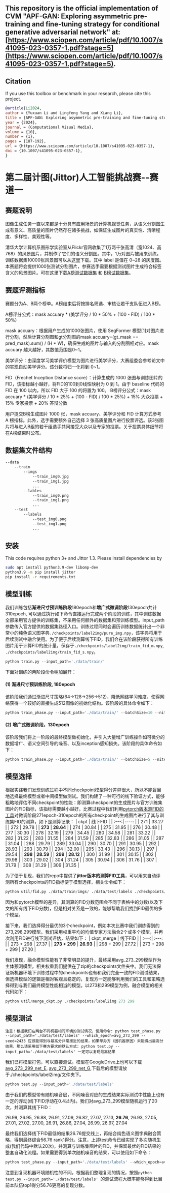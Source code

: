 
## This repository is the official implementation of CVM "APF-GAN: Exploring asymmetric pre-training and fine-tuning strategy for conditional generative adversarial network" at: [https://www.sciopen.com/article/pdf/10.1007/s41095-023-0357-1.pdf?stage=5](https://www.sciopen.com/article/pdf/10.1007/s41095-023-0357-1.pdf?stage=5).

## Citation

If you use this toolbox or benchmark in your research, please cite this project.

```bibtex
@article{Li2024, 
author = {Yuxuan Li and Lingfeng Yang and Xiang Li},
title = {APF-GAN: Exploring asymmetric pre-training and fine-tuning strategy for conditional generative adversarial network},
year = {2024},
journal = {Computational Visual Media},
volume = {10},
number = {1},
pages = {187-192},
url = {https://www.sciopen.com/article/10.1007/s41095-023-0357-1},
doi = {10.1007/s41095-023-0357-1},
}
```

# 第二届计图(Jittor)人工智能挑战赛--赛道一

## 赛题说明

图像生成任务一直以来都是十分具有应用场景的计算机视觉任务，从语义分割图生成有意义、高质量的图片仍然存在诸多挑战，如保证生成图片的真实性、清晰程度、多样性、美观性等。

清华大学计算机系图形学实验室从Flickr官网收集了1万两千张高清（宽1024、高768）的风景图片，并制作了它们的语义分割图。其中，1万对图片被用来训练。训练数据集10000张风景图可以从[这里](https://cloud.tsinghua.edu.cn/f/1d734cbb68b545d6bdf2/?dl=1)下载。其中 label 是值在 0~28 的灰度图。本赛题将会提供1000张测试分割图片，参赛选手需要根据测试图片生成符合标签含义的风景图片。可在这里下载[A榜测试数据集](https://cloud.tsinghua.edu.cn/f/70195945f21d4d6ebd94/?dl=1) 和 [B榜试数据集](https://cloud.tsinghua.edu.cn/f/980d8204f38e4dfebbc8/?dl=1)。

## 赛题评测指标

赛题分为A、B两个榜单。A榜结束后将按排名筛选、审核让若干支队伍进入B榜。

A榜评分公式：mask accuary * (美学评分 / 10 * 50% + (100 - FID) / 100 * 50%)

mask accuary：根据用户生成的1000张图片，使用 SegFormer 模型[1]对图片进行分割，然后计算分割图和gt分割图的mask accuary=(gt_mask == pred_mask).sum() / (H * W)，确保生成的图片与输入的分割图相对应。mask accuary 越大越好，其数值范围是0~1。

美学评分：由深度学习美学评价模型为图片进行美学评分，大赛组委会参考论文中的实现自动美学评分。该分数将归一化将到 0~1。

FID（Frechet Inception Distance score）：计算生成的 1000 张图与训练图片的FID，该指标越小越好，将FID的100到0线性映射为 0 到 1。由于 baseline 代码的 FID 在 100 以内，所以 FID 大于 100 的将置为 100。
B榜评分公式：mask accuary * (美学评分 / 10 * 25% + (100 - FID) / 100 * 25%) + 15% 大众投票 + 15% 专家投票 + 20% 答辩分数 

用户提交B榜生成图片 1000 张，mask accuary、美学评分和 FID 计算方式参考 A 榜指标。此外，选手需要额外自己选择 3 张高质量图片进行投票评选。该3张图片将与进入B组的若干组选手共同接受大众以及专家的投票。关于投票具体细节将在A榜结束时公布。

## 数据集文件结构

```bash
--data
    --train
        --imgs
            --train_img0.jpg
            --train_img1.jpg
            ...
        --lables
            --train_img0.png
            --train_img1.png
            ...
    --test
        --labels
            --test_img0.png
            --test_img1.png
            ...
```

## 安装

This code requires python 3+ and Jittor 1.3. Please install dependencies by

```bash
sudo apt install python3.9-dev libomp-dev  
python3.9 -m pip install jittor  
pip install -r requirements.txt
```

## 模型训练
我们训练包括**渐进尺寸预训练阶段**180epoch和**增广式微调阶段**130epoch共计310epoch, 可以通过执行如下命令直接运行完成两个阶段的训练，其中训练数据全部采用官方提供的训练集，不采用任何额外的数据集和预训练模型。input_path参数传入官方提供的数据集路径入口。训练过程同时会遍历训练数据统计出一个非常小的纯色语义图字典`./checkpoints/label2img/pure_img.npy`，该字典将用于后续测试中融合使用。为了便于后续测算线下FID，我们会在该阶段获得所有训练图片用于计算FID的统计量，保存于`./checkpoints/label2img/train_fid_m.npy`, `./checkpoints/label2img/train_fid_s.npy`。
```python
python train.py --input_path='./data/train/' 
```

下面对训练的两阶段命令稍加展开：
#### (1) 渐进尺寸预训练阶段, 180epoch
该阶段我们通过渐进尺寸策略(64->128->256->512)，降低网络学习难度，使得网络获得一个较好的直接生成512图像的初始化结构。该阶段的具体命令如下：
```python
python train_phase.py --input_path='./data/train/' --batchSize=10 --niter=180 --pg_niter=180 --pg_strategy=1 --num_D=4
```



#### (2) 增广式微调阶段，130epoch
该阶段我们将上一阶段的最终模型做初始化，并引入大量增广训练操作如可微分的数据增广、语义空间引导的噪音、以及inception感知损失。该阶段的具体命令如下：
```python
python train_phase.py --input_path='./data/train/' --batchSize=5 --niter=310 --pg_niter=180 --pg_strategy=1 --save_epoch_freq=1 --num_D=4 --diff_aug='color,crop,translation' --inception_loss --use_seg_noise --continue_train --which_epoch=180
```


## 模型选择
根据实践我们发现训练过程中不同checkpoint模型得分差异很大，所以不能盲目地选择最终模型或者中间模型做测试。我们构建了一种可行的线下验证方式，能够粗略地评估不同checkpoint的性能：即测算checkpoint的生成图片与官方训练集图片的FID指标，该指标需要越小越好。比赛过程中我们利用[pytorch版本测FID的工具](https://github.com/mseitzer/pytorch-fid)对微调阶段271epoch-310epoch的所有checkpoint的生成图片进行了其与训练集FID的测算，如下是测算记录：
| ckpt | 线下FID       |
| :---:| :---:         |
| 271  | 33.27         |
| 272  | 29.78         |
| **273**  | **28.64** |
| 274  | 30.84         |
| 275  | 31.95         |
| 276  | 30.48         |
| 277  | 30.30         |
| 278  | 32.19         |
| 279  | 34.45         |
| 280  | 34.58         |
| 281  | 33.22         |
| 282  | 31.22         |
| 283  | 31.55         |
| 284  | 31.59         |
| 285  | 32.83         |
| 286  | 31.05         |
| 287  | 31.04         |
| 288  | 29.79         |
| 289  | 33.04         |
| 290  | 30.70         |
| 291  | 30.95         |
| 292  | 28.93         |
| 293  | 30.79         |
| 294  | 32.00         |
| 295  | 33.43         |
| 296  | 30.13         |
| 297  | 29.54         |
| **298**  | **28.59**     |
| **299**  | **28.12**     |
| 300  | 31.99         |
| 301  | 30.15         |
| 302  | 29.98         |
| 303  | 29.02         |
| 304  | 31.24         |
| 305  | 30.94         |
| 306  | 31.76         |
| 307  | 31.79         |
| 308  | 31.29         |
| 309  | 31.35         |

为了便于复现，我们的repo中提供了**jittor版本的测算FID工具**，可以用来自动评测所有checkpoints的FID指标便于模型选择，相关命令如下：
```python
python util/fid.py ./data/train/imgs/ ./data/test/labels ./checkpoints/label2img 270-310
```
因为和pytorch模型的差异，其测算的FID分数范围会不同于表格中的分数(以及下文的所有线下FID分数)，但是相对关系是一致的，能够帮助我们找到FID最优的多个模型。


接下来，我们选择得分最优的3个checkpoint，例如本次比赛中我们训练得到的273,298,299模型。我们采用权重平均的均值专家方法融合2个或多个模型，并再次利用FID进行线下测试评估，结果如下：
| ckpt_merge | 线下FID |
| :---:| :---:         |
| 273 + 298 | 27.37 |
| **273 + 299** | **26.93** |
| 298 + 299 | 27.72 |
| 273 + 298 + 299 | 27.20 |

我们发现，融合模型性能有了非常明显的提升，最终采用avg_273_299模型作为主体预测模型，相关权重我们提供在了zip的checkpoints文件夹中。我们无法保证新机器环境下训练过程中的checkpoints也有和我们完全一致的FID测试结果，但选择模型的逻辑是相对客观且稳定的，复现方一定能够利用我们的工具和策略选择得到与我们最终模型性能相当的模型。以273和299模型为例，融合模型的相关代码如下：
```python
python util/merge_ckpt.py ./checkpoints/label2img 273 299
```

## 模型测试
`注意！根据我们在两台不同机器相同环境的测试情况，使用命令: python test_phase.py --input_path='./data/test/labels' --which_epoch=avg_273_299 --seed=2433 应该能得到与最高分非常接近的结果，如果举办方（因机器原因）未能得出最高分结果，那么请采用如下赛方要求的默认方式: python test.py --input_path='./data/test/labels' 一定可以复现最高结果`

我们已将模型打包，可以直接测试。模型在GoogleDrive上也可以下载 [avg_273_299_net_E](https://drive.google.com/file/d/1c9lpUK_Z1B77WD7H24PRSQJscSl_RQDf/view?usp=sharing), [avg_273_299_net_G](https://drive.google.com/file/d/1mI2FAi7UaEg0nUzQOspxlpSZKeUvcSIl/view?usp=sharing),下载后的模型请放于./checkpoints/label2img/文件夹下。
```python
python test.py --input_path='./data/test/labels'
```

由于我们的模型带有随机噪音层，不同噪音对应的生成结果实际测试中性能上也有一定的浮动(线下FID浮动在0.4以内)。我们对avg_273_299模型随机运行了20次，并测算其线下FID：

26.99, 26.95, 26.88, 26.91, 27.09, 26.82, 27.07, 27.13, **26.76**, 26.93, 27.05, 27.01, 27.02, 27.00, 26.91, 26.86, 27.04, 26.99, 26.97, 27.04

最终我们选择线下FID最低的结果26.76提交线上，再结合纯色语义图字典融合策略，得到最终综合56.76 rank1得分。注意，上述test命令已经实现了多次随机生成(我们代码中默认20次)，并测算与训练集图片的FID，并保留最优的FID结果的整套自动化流程。如果需要得到单次随机噪音的结果，可以使用如下命令：
```python
python test_phase.py --input_path='./data/test/labels' --which_epoch=avg_273_299
```
注意到复现机器环境随机性的不同，根据我们整理复现的情况，按照```python test.py --input_path='./data/test/labels' ```的测试流程大概率能够得到比目前本队伍top1得分56.76更高的复现分数。

